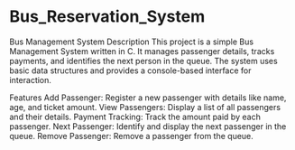 # Bus_Reservation_System
Bus Management System
Description
This project is a simple Bus Management System written in C. It manages passenger details, tracks payments, and identifies the next person in the queue. The system uses basic data structures and provides a console-based interface for interaction.

Features
Add Passenger: Register a new passenger with details like name, age, and ticket amount.
View Passengers: Display a list of all passengers and their details.
Payment Tracking: Track the amount paid by each passenger.
Next Passenger: Identify and display the next passenger in the queue.
Remove Passenger: Remove a passenger from the queue.
